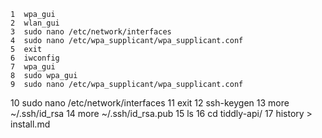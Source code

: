     1  wpa_gui
    2  wlan_gui
    3  sudo nano /etc/network/interfaces
    4  sudo nano /etc/wpa_supplicant/wpa_supplicant.conf 
    5  exit
    6  iwconfig
    7  wpa_gui
    8  sudo wpa_gui
    9  sudo nano /etc/wpa_supplicant/wpa_supplicant.conf 
   10  sudo nano /etc/network/interfaces
   11  exit
   12  ssh-keygen
   13  more ~/.ssh/id_rsa
   14  more ~/.ssh/id_rsa.pub 
   15  ls
   16  cd tiddly-api/
   17  history > install.md
